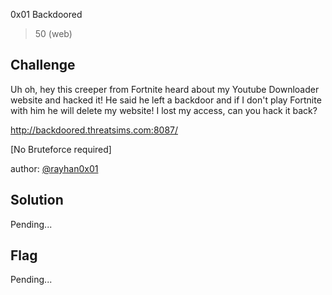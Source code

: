 0x01 Backdoored
> 50 (web)

## Challenge

Uh oh, hey this creeper from Fortnite heard about my Youtube Downloader website and hacked it! He said he left a backdoor and if I don't play Fortnite with him he will delete my website! I lost my access, can you hack it back?

http://backdoored.threatsims.com:8087/

[No Bruteforce required]

author: [@rayhan0x01](https://twitter.com/rayhan0x01)

## Solution

Pending...

## Flag

Pending...
